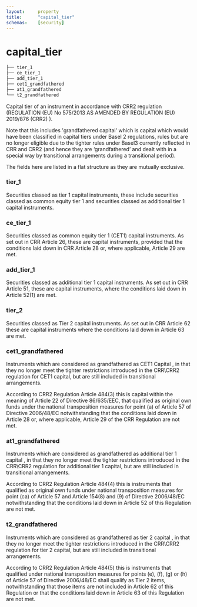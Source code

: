```yaml
---
layout:     property
title:      "capital_tier"
schemas:    [security]
---
```


# capital_tier

```bash
├── tier_1
├── ce_tier_1
├── add_tier_1
├── cet1_grandfathered
├── at1_grandfathered
└── t2_grandfathered
```

Capital tier of an instrument in accordance with CRR2 regulation 
(REGULATION (EU) No 575/2013 AS AMENDED BY REGULATION (EU) 2019/876 (CRR2) ).

Note that this includes 'grandfathered capital' which is capital which would 
have been classified in capital tiers under Basel 2 regulations, rules but are 
no longer eligible due to the tighter rules under Basel3 currently 
reflected in CRR and CRR2 (and  hence they are ‘grandfathered’ and dealt 
with in a special way by transitional arrangements during  a transitional 
period). 

The fields here are listed in a flat structure as they are mutually exclusive.
### tier_1
Securities classed as tier 1 capital instruments, these include securities 
classed as common equity tier 1 and securities classed as additional tier 1 
capital instruments.

### ce_tier_1
Securities classed as common equity tier 1 (CET1) capital instruments.
As set out in CRR Article 26, these are  capital instruments, 
provided that the conditions laid down in CRR Article 28 or, where applicable,
Article 29 are met.

### add_tier_1
Securities classed as additional tier 1 capital instruments.
As set out in CRR Article 51, these are capital instruments, where the 
conditions laid down in Article 52(1) are met.

### tier_2
Securities classed as Tier 2 capital instruments.
As set out in CRR Article 62 these are capital instruments where the 
conditions laid down in Article 63 are met.

### cet1_grandfathered
Instruments which are considered as grandfathered 
as CET1 Capital , in that they no longer meet the tighter restrictions 
introduced  in the CRR\CRR2 regulation for CET1 capital, but are still included 
in transitional arrangements.

According to CRR2 Regulation Article 484(3) this is capital within the meaning 
of Article 22 of Directive 86/635/EEC, that qualified as original own funds 
under the national transposition measures for point (a) of Article 57 of 
Directive 2006/48/EC notwithstanding that the conditions laid down in 
Article 28 or, where applicable, Article 29 of the CRR Regulation are not met.

### at1_grandfathered
Instruments which are considered as grandfathered 
as additional tier 1 capital , in that they no longer meet the tighter 
restrictions introduced  in the CRR\CRR2 regulation for additional tier 1 
capital, but are still included in transitional arrangements.

According to CRR2 Regulation Article 484(4) this is instruments that qualified 
as original own funds under national transposition measures for point (ca) 
of Article 57 and Article 154(8) and (9) of Directive 2006/48/EC 
notwithstanding that the conditions laid down in Article 52 of this Regulation
are not met.

### t2_grandfathered
Instruments which are considered as grandfathered 
as tier 2 capital , in that they no longer meet the tighter 
restrictions introduced  in the CRR\CRR2 regulation for tier 2 
capital, but are still included in transitional arrangements.

According to CRR2 Regulation Article 484(5) this is instruments that qualified 
under national transposition measures for points (e), (f), (g) or (h) of 
Article 57 of Directive 2006/48/EC shall qualify as Tier 2 items, 
notwithstanding that those items are not included in Article 62 of this 
Regulation or that the conditions laid down in Article 63 of this 
Regulation are not met.



